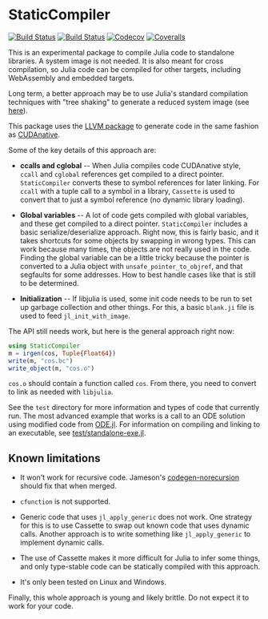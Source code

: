 # StaticCompiler

[![Build Status](https://travis-ci.com/tshort/StaticCompiler.jl.svg?branch=master)](https://travis-ci.com/tshort/StaticCompiler.jl)
[![Build Status](https://ci.appveyor.com/api/projects/status/github/tshort/StaticCompiler.jl?svg=true)](https://ci.appveyor.com/project/tshort/StaticCompiler-jl)
[![Codecov](https://codecov.io/gh/tshort/StaticCompiler.jl/branch/master/graph/badge.svg)](https://codecov.io/gh/tshort/StaticCompiler.jl)
[![Coveralls](https://coveralls.io/repos/github/tshort/StaticCompiler.jl/badge.svg?branch=master)](https://coveralls.io/github/tshort/StaticCompiler.jl?branch=master)

This is an experimental package to compile Julia code to standalone libraries. A system image is not needed. It is also meant for cross compilation, so Julia code can be compiled for other targets, including WebAssembly and embedded targets.

Long term, a better approach may be to use Julia's standard compilation techniques with "tree shaking" to generate a reduced system image (see [here](https://github.com/JuliaLang/julia/issues/33670)).

This package uses the [LLVM package](https://github.com/maleadt/LLVM.jl) to generate code in the same fashion as [CUDAnative](https://github.com/JuliaGPU/CUDAnative.jl).

Some of the key details of this approach are:

* **ccalls and cglobal** -- When Julia compiles code CUDAnative style, `ccall` and `cglobal` references get compiled to a direct pointer. `StaticCompiler` converts these to symbol references for later linking. For `ccall` with a tuple call to a symbol in a library, `Cassette` is used to convert that to just a symbol reference (no dynamic library loading).

* **Global variables** -- A lot of code gets compiled with global variables, and these get compiled to a direct pointer. `StaticCompiler` includes a basic serialize/deserialize approach. Right now, this is fairly basic, and it takes shortcuts for some objects by swapping in wrong types. This can work because many times, the objects are not really used in the code. Finding the global variable can be a little tricky because the pointer is converted to a Julia object with `unsafe_pointer_to_objref`, and that segfaults for some addresses. How to best handle cases like that is still to be determined.

* **Initialization** -- If libjulia is used, some init code needs to be run to set up garbage collection and other things. For this, a basic `blank.ji` file is used to feed `jl_init_with_image`.

The API still needs work, but here is the general approach right now:

```julia
using StaticCompiler
m = irgen(cos, Tuple{Float64})
write(m, "cos.bc")
write_object(m, "cos.o")
```

`cos.o` should contain a function called `cos`. From there, you need to convert to link as needed with `libjulia`.

See the `test` directory for more information and types of code that currently run. The most advanced example that works is a call to an ODE solution using modified code from [ODE.jl](https://github.com/JuliaDiffEq/ODE.jl). For information on compiling and linking to an executable, see [test/standalone-exe.jl](./test/standalone-exe.jl).

## Known limitations

* It won't work for recursive code. Jameson's [codegen-norecursion](https://github.com/JuliaLang/julia/tree/jn/codegen-norecursion) should fix that when merged.

* `cfunction` is not supported.

* Generic code that uses `jl_apply_generic` does not work. One strategy for this is to use Cassette to swap out known code that uses dynamic calls. Another approach is to write something like `jl_apply_generic` to implement dynamic calls.

* The use of Cassette makes it more difficult for Julia to infer some things, and only type-stable code can be statically compiled with this approach.

* It's only been tested on Linux and Windows.

Finally, this whole approach is young and likely brittle. Do not expect it to work for your code.
